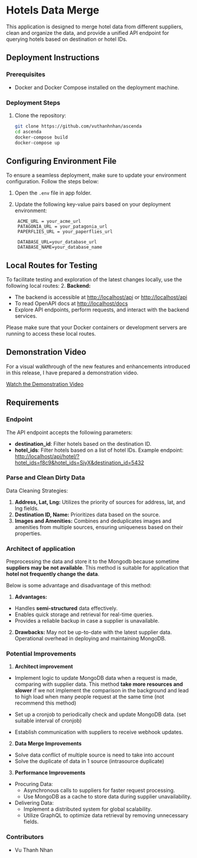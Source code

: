 # Hotels Data Merge
This application is designed to merge hotel data from different suppliers, clean and organize the data, and provide a unified API endpoint for querying hotels based on destination or hotel IDs.

## Deployment Instructions

### Prerequisites

- Docker and Docker Compose installed on the deployment machine.

### Deployment Steps

1. Clone the repository:

   ```bash
   git clone https://github.com/vuthanhnhan/ascenda
   cd ascenda
   docker-compose build
   docker-compose up

## Configuring Environment File

To ensure a seamless deployment, make sure to update your environment configuration. Follow the steps below:

1. Open the `.env` file in app folder.
2. Update the following key-value pairs based on your deployment environment:

   ```env
    ACME_URL = your_acme_url
    PATAGONIA_URL = your_patagonia_url
    PAPERFLIES_URL = your_paperflies_url

    DATABASE_URL=your_database_url
    DATABASE_NAME=your_database_name

## Local Routes for Testing

To facilitate testing and exploration of the latest changes locally, use the following local routes:
2. **Backend:**
   - The backend is accessible at [http://localhost/api](http://localhost/api) or [http://localhost/api](http://localhost/api)
   - To read OpenAPI docs at [http://localhost/docs](http://localhost/docs)
   - Explore API endpoints, perform requests, and interact with the backend services.

Please make sure that your Docker containers or development servers are running to access these local routes.

## Demonstration Video

For a visual walkthrough of the new features and enhancements introduced in this release, I have prepared a demonstration video.

[Watch the Demonstration Video]()

## Requirements
### Endpoint
The API endpoint accepts the following parameters:

- **destination_id**: Filter hotels based on the destination ID.
- **hotel_ids**: Filter hotels based on a list of hotel IDs.
Example endpoint: [http://localhost/api/hotel/?hotel_ids=f8c9&hotel_ids=SjyX&destination_id=5432](http://localhost/api/hotel/?hotel_ids=f8c9&hotel_ids=SjyX&destination_id=5432)

### Parse and Clean Dirty Data
Data Cleaning Strategies:

1. **Address, Lat, Lng:**
Utilizes the priority of sources for address, lat, and lng fields.
2. **Destination ID, Name:**
Prioritizes data based on the source.
3. **Images and Amenities:**
Combines and deduplicates images and amenities from multiple sources, ensuring uniqueness based on their properties.

### Architect of application
Preprocessing the data and store it to the Mongodb because sometime **suppliers may be not available**. This method is suitable for application that **hotel not frequently change the data**. 

Below is some advantage and disadvantage of this method:

1. **Advantages:**
- Handles **semi-structured** data effectively.
- Enables quick storage and retrieval for real-time queries.
- Provides a reliable backup in case a supplier is unavailable.

2. **Drawbacks:**
May not be up-to-date with the latest supplier data.
Operational overhead in deploying and maintaining MongoDB.

### Potential Improvements
1. **Architect improvement**
- Implement logic to update MongoDB data when a request is made, comparing with supplier data. This method **take more resources and slower** if we not implement the comparison in the background and lead to high load when many people request at the same time (not recommend this method)

- Set up a cronjob to periodically check and update MongoDB data. (set suitable interval of cronjob)

- Establish communication with suppliers to receive webhook updates.

2. **Data Merge Improvements**

- Solve data conflict of multiple source is need to take into account
- Solve the duplicate of data in 1 source (intrasource duplicate)

3. **Performance Improvements**

- Procuring Data:
    - Asynchronous calls to suppliers for faster request processing.
    - Use MongoDB as a cache to store data during supplier unavailability.
- Delivering Data:
  - Implement a distributed system for global scalability.
  - Utilize GraphQL to optimize data retrieval by removing unnecessary fields.

### Contributors

  - Vu Thanh Nhan
